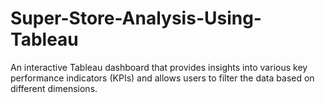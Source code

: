 # Super-Store-Analysis-Using-Tableau
 An interactive Tableau dashboard that provides insights into various key performance indicators (KPIs) and allows users to filter the data based on different dimensions.
